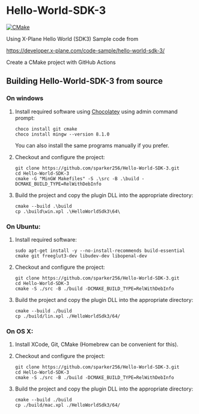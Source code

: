 # Hello-World-SDK-3

[![CMake](https://github.com/sparker256/Hello-World-SDK-3/actions/workflows/cmake.yml/badge.svg)](https://github.com/sparker256/xbtn2cmd/actions/workflows/cmake.yml)

Using X-Plane Hello World (SDK3) Sample code from

https://developer.x-plane.com/code-sample/hello-world-sdk-3/

Create a CMake project with GitHub Actions

## Building Hello-World-SDK-3 from source

### On windows

1.  Install required software using [Chocolatey](https://chocolatey.org/) using admin command prompt:

    ```
    choco install git cmake
    choco install mingw --version 8.1.0
    ```

    You can also install the same programs manually if you prefer.

2.  Checkout and configure the project:

    ```
    git clone https://github.com/sparker256/Hello-World-SDK-3.git
    cd Hello-World-SDK-3
    cmake -G "MinGW Makefiles" -S .\src -B .\build -DCMAKE_BUILD_TYPE=RelWithDebInfo
    ```

3.  Build the project and copy the plugin DLL into the appropriate directory:

    ```
    cmake --build .\build
    cp .\build\win.xpl .\HelloWorldSdk3\64\
    ```

### On Ubuntu:

1. Install required software:

   ```
   sudo apt-get install -y --no-install-recommends build-essential cmake git freeglut3-dev libudev-dev libopenal-dev

   ```

2. Checkout and configure the project:

   ```
   git clone https://github.com/sparker256/Hello-World-SDK-3.git
   cd Hello-World-SDK-3
   cmake -S ./src -B ./build -DCMAKE_BUILD_TYPE=RelWithDebInfo
   ```

3. Build the project and copy the plugin DLL into the appropriate directory:

   ```
   cmake --build ./build
   cp ./build/lin.xpl ./HelloWorldSdk3/64/
   ```

### On OS X:

1. Install XCode, Git, CMake (Homebrew can be convenient for this).

2. Checkout and configure the project:

   ```
   git clone https://github.com/sparker256/Hello-World-SDK-3.git
   cd Hello-World-SDK-3
   cmake -S ./src -B ./build -DCMAKE_BUILD_TYPE=RelWithDebInfo
   ```

3. Build the project and copy the plugin DLL into the appropriate directory:

   ```
   cmake --build ./build
   cp ./build/mac.xpl ./HelloWorldSdk3/64/
   ```
